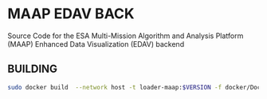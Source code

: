 # MAAP EDAV BACK

Source Code for the ESA Multi-Mission Algorithm and Analysis Platform (MAAP) Enhanced Data Visualization (EDAV) backend

## BUILDING
```bash
sudo docker build  --network host -t loader-maap:$VERSION -f docker/Dockerfile .
```
